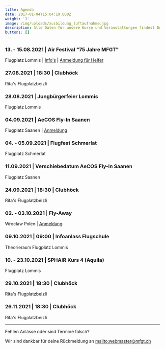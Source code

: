 ```yaml
---
title: Agenda
date: 2017-01-04T15:04:10.000Z
weight: '1'
image: /img/uploads/ausbildung_luftaufnahme.jpg
description: Alle Daten für unsere Kurse und Veranstaltungen findest Du in unserer Agenda.
buttons: []
---
```

### 13. - 15.08.2021 | Air Festival "75 Jahre MFGT"

Flugplatz Lommis | [Info's](https://www.airfestival21.ch) | [Anmeldung für Helfer](https://doodle.com/poll/2k7cvh5rv2gk32t7?utm_source=poll&utm_medium=link)

### 27.08.2021 | 18:30 | Clubhöck

Rita's Flugplatzbeizli

### 28.08.2021 | Jungbürgerfeier Lommis

Flugplatz Lommis

### 04.09.2021 | AeCOS Fly-In Saanen

Flugplatz Saanen | [Anmeldung](https://www.aecos.ch/component/icagenda/73-aecos-fly-in-flugplatz-saanen?Itemid=1992?date=2021-09-04-00-00)

### 04. - 05.09.2021 | Flugfest Schmerlat

Flugplatz Schmerlat

### 11.09.2021 | Verschiebedatum AeCOS Fly-In Saanen

Flugplatz Saanen

### 24.09.2021 | 18:30 | Clubhöck

Rita's Flugplatzbeizli

### 02. - 03.10.2021 | Fly-Away

Wroclaw Polen | [Anmeldung](https://doodle.com/poll/isw85svm86b7fh9r)

### 09.10.2021 | 09:00 | Infoanlass Flugschule

Theorieraum Flugplatz Lommis

### 10. - 23.10.2021 | SPHAIR Kurs 4 (Aquila)

Flugplatz Lommis

### 29.10.2021 | 18:30 | Clubhöck

Rita's Flugplatzbeizli

### 26.11.2021 | 18:30 | Clubhöck

Rita's Flugplatzbeizli

<hr>

Fehlen Anlässe oder sind Termine falsch?

Wir sind dankbar für deine Rückmeldung an <mailto:webmaster@mfgt.ch>
